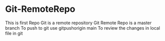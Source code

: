 # Git-RemoteRepo
This is first Repo
Git is a remote repository
Git Remote Repo is a master branch
To push to git use gitpushorigin main
To review the changes in local file in git 